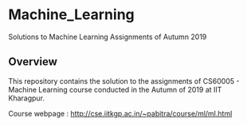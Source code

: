 # Machine_Learning
Solutions to Machine Learning Assignments of Autumn 2019

## Overview

This repository contains the solution to the assignments of CS60005 - Machine Learning course conducted in the Autumn of 2019 at IIT Kharagpur.

Course webpage : http://cse.iitkgp.ac.in/~pabitra/course/ml/ml.html

